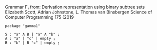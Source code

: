 Grammar Γ₁ from:
Derivation representation using binary subtree sets
Elizabeth Scott, Adrian Johnstone, L. Thomas van Binsbergen
Science of Computer Programming 175 (2019

```
package "gamma1" 

S : "a" A B | "a" A "b" ;
A : "a" | "c" | empty ;
B : "b" | B "c" | empty ;
```